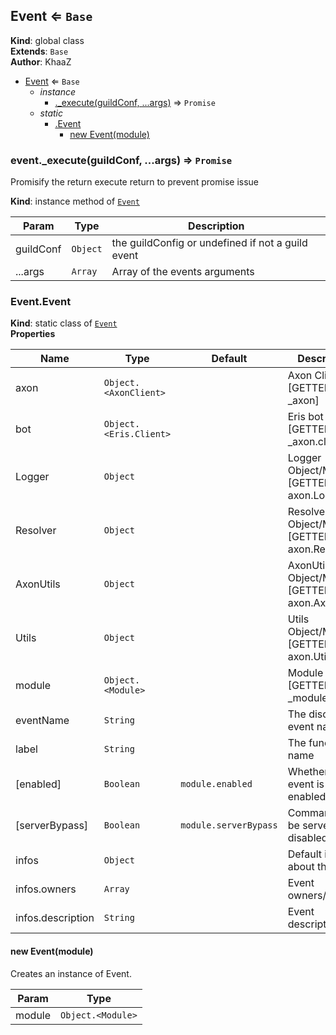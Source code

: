 <a name="Event"></a>

## Event ⇐ <code>Base</code>
**Kind**: global class  
**Extends**: <code>Base</code>  
**Author**: KhaaZ  

* [Event](#Event) ⇐ <code>Base</code>
    * _instance_
        * [._execute(guildConf, ...args)](#Event+_execute) ⇒ <code>Promise</code>
    * _static_
        * [.Event](#Event.Event)
            * [new Event(module)](#new_Event.Event_new)

<a name="Event+_execute"></a>

### event.\_execute(guildConf, ...args) ⇒ <code>Promise</code>
Promisify the return execute return to prevent promise issue

**Kind**: instance method of [<code>Event</code>](#Event)  

| Param | Type | Description |
| --- | --- | --- |
| guildConf | <code>Object</code> | the guildConfig or undefined if not a guild event |
| ...args | <code>Array</code> | Array of the events arguments |

<a name="Event.Event"></a>

### Event.Event
**Kind**: static class of [<code>Event</code>](#Event)  
**Properties**

| Name | Type | Default | Description |
| --- | --- | --- | --- |
| axon | <code>Object.&lt;AxonClient&gt;</code> |  | Axon Client [GETTER: _axon] |
| bot | <code>Object.&lt;Eris.Client&gt;</code> |  | Eris bot Client [GETTER: _axon.client] |
| Logger | <code>Object</code> |  | Logger Object/Methods [GETTER: axon.Logger] |
| Resolver | <code>Object</code> |  | Resolver Object/Methods [GETTER: axon.Resolver] |
| AxonUtils | <code>Object</code> |  | AxonUtils Object/Methods [GETTER: axon.AxonUtils] |
| Utils | <code>Object</code> |  | Utils Object/Methods [GETTER: axon.Utils] |
| module | <code>Object.&lt;Module&gt;</code> |  | Module object [GETTER: _module] |
| eventName | <code>String</code> |  | The discord event name |
| label | <code>String</code> |  | The function name |
| [enabled] | <code>Boolean</code> | <code>module.enabled</code> | Whether the event is enabled or not |
| [serverBypass] | <code>Boolean</code> | <code>module.serverBypass</code> | Command can't be server disabled |
| infos | <code>Object</code> |  | Default infos about the event |
| infos.owners | <code>Array</code> |  | Event owners/authors |
| infos.description | <code>String</code> |  | Event description |

<a name="new_Event.Event_new"></a>

#### new Event(module)
Creates an instance of Event.


| Param | Type |
| --- | --- |
| module | <code>Object.&lt;Module&gt;</code> | 

